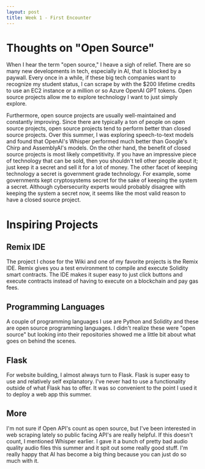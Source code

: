 ```yaml
---
layout: post
title: Week 1 - First Encounter
---
```

# Thoughts on "Open Source"
When I hear the term "open source," I heave a sigh of relief. There are so many new developments in tech, especially in AI, that is blocked by a paywall. Every once in a while, if these big tech companies want to recognize my student status, I can scrape by with the $200 lifetime credits to use an EC2 instance or a million or so Azure OpenAI GPT tokens. Open source projects allow me to explore technology I want to just simply explore.  
  
Furthermore, open source projects are usually well-maintained and constantly improving. Since there are typically a ton of people on open source projects, open source projects tend to perform better than closed source projects. Over this summer, I was exploring speech-to-text models and found that OpenAI's Whisper performed much better than Google's Chirp and AssemblyAI's models. On the other hand, the benefit of closed source projects is most likely competitivity. If you have an impressive piece of technology that can be sold, then you shouldn't tell other people about it; just keep it a secret and sell it for a lot of money. The other facet of keeping technology a secret is government grade technology. For example, some governments kept cryptosystems secret for the sake of keeping the system a secret. Although cybersecurity experts would probably disagree with keeping the system a secret now, it seems like the most valid reason to have a closed source project.
# Inspiring Projects
## Remix IDE
The project I chose for the Wiki and one of my favorite projects is the Remix IDE. Remix gives you a test environment to compile and execute Solidity smart contracts. The IDE makes it super easy to just click buttons and execute contracts instead of having to execute on a blockchain and pay gas fees. 
## Programming Languages
A couple of programming languages I use are Python and Solidity and these are open source programming languages. I didn't realize these were "open source" but looking into their repositories showed me a little bit about what goes on behind the scenes.
## Flask
For website building, I almost always turn to Flask. Flask is super easy to use and relatively self explanatory. I've never had to use a functionality outside of what Flask has to offer. It was so convenient to the point I used it to deploy a web app this summer.
## More
I'm not sure if Open API's count as open source, but I've been interested in web scraping lately so public facing API's are really helpful. If this doesn't count, I mentioned Whisper earlier. I gave it a bunch of pretty bad audio quality audio files this summer and it spit out some really good stuff. I'm really happy that AI has become a big thing because you can just do so much with it.